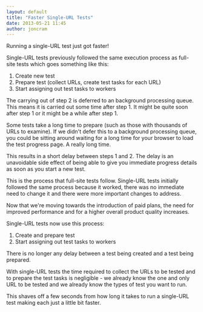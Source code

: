 ```yaml
---
layout: default
title: "Faster Single-URL Tests"
date: 2013-05-21 11:45
author: joncram
---
```


Running a single-URL test just got faster!

Single-URL tests previously followed the same execution process as full-site
tests which goes something like this:

1. Create new test
2. Prepare test (collect URLs, create test tasks for each URL)
3. Start assigning out test tasks to workers

The carrying out of step 2 is deferred to an background processing queue.
This means it is carried out some time after step 1. It might be quite soon
after step 1 or it might be a while after step 1.

Some tests take a long time to prepare (such as those with thousands of URLs to
examine). If we didn't defer this to a background processing queue, you
could be sitting around waiting for a long time for your browser to load
the test progress page. A really long time.

This results in a short delay between steps 1 and 2. The delay is an unavoidable
side effect of being able to give you immediate progress details as soon as
you start a new test.

This is the process that full-site tests follow. Single-URL tests initially
followed the same process because it worked, there was no immediate
need to change it and there were more important changes to address.

Now that we're moving towards the introduction of paid plans, the need
for improved performance and for a higher overall product quality increases.

Single-URL tests now use this process:

1. Create and prepare test
2. Start assigning out test tasks to workers

There is no longer any delay between a test being created and a test being
prepared.

With single-URL tests the time required to collect the URLs to be tested
and to prepare the test tasks is negligible - we already know the one and only URL
to be tested and we already know the types of test you want to run.

This shaves off a few seconds from how long it takes to run a single-URL test
making each just a little bit faster.
